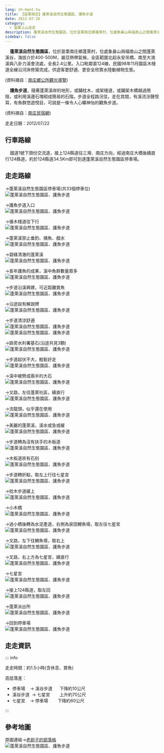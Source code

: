 ```yaml
---
lang: zh-Hant-tw
title: 【苗栗南庄】蓬萊溪自然生態園區、護魚步道
date: 2012-07-26
category: 
  - 苗栗上山走走
description: 蓬萊溪自然生態園區，位於苗栗南庄鄉蓬萊村，位處象鼻山與福南山之間蓬萊溪谷，海拔介於400-500M，屬亞熱帶氣候，全區範圍北起永安吊橋，南至大湳溪與八卦力溪會流處，全長2.4公里。入口毗鄰苗124線，民國98年11月園區木棧道全線沿河床修築完成，供遊客更舒適、更安全欣賞水陸動植物生態。(資料摘自：[南庄鄉公所觀光導覽](http://www.nanchuang.gov.tw/nanjhuang_township/normalContent.php?forewordID=9950&secureChk=9cb09e3397c2377d60cd57bd50818928)) 護魚步道，隨著蓬萊溪岸的地形，或鋪枕木，或架棧道，或鋪架木橋越過險阻，或利用溪邊石塊砌成簡易的石階。步道全程路況佳，走在其間，有溪流淙聲悅耳，有魚群悠遊悅目，可說是一條令人心曠神怡的觀魚步道。(資料摘自：[南庄民宿網](http://www.ioneone.com/pic_show_6.php))
sidebar: false
---
```


    **蓬萊溪自然生態園區**，位於苗栗南庄鄉蓬萊村，位處象鼻山與福南山之間蓬萊溪谷，海拔介於400-500M，屬亞熱帶氣候，全區範圍北起永安吊橋，南至大湳溪與八卦力溪會流處，全長2.4公里。入口毗鄰苗124線，民國98年11月園區木棧道全線沿河床修築完成，供遊客更舒適、更安全欣賞水陸動植物生態。

(資料摘自：[南庄鄉公所觀光導覽](http://www.nanchuang.gov.tw/nanjhuang_township/normalContent.php?forewordID=9950&secureChk=9cb09e3397c2377d60cd57bd50818928))  

<!-- more -->

    **護魚步道**，隨著蓬萊溪岸的地形，或鋪枕木，或架棧道，或鋪架木橋越過險阻，或利用溪邊石塊砌成簡易的石階。步道全程路況佳，走在其間，有溪流淙聲悅耳，有魚群悠遊悅目，可說是一條令人心曠神怡的觀魚步道。

(資料摘自：[南庄民宿網](http://www.ioneone.com/pic_show_6.php))

走走日期：2012/07/22

## 行車路線
    國道1號下頭份交流道，接上124縣道往三灣、南庄方向，經過南庄大橋後續直行124縣道，約於124縣道34.5Km即可到達蓬萊溪自然生態園區停車場。

## 走走路線
→蓬萊溪自然生態園區停車場(共33個停車位)  
![蓬萊溪自然生態園區、護魚步道](https://1013399.github.io/image-3/192/228199840_l.jpg)

→護魚步道入口  
![蓬萊溪自然生態園區、護魚步道](https://1013399.github.io/image-3/192/228199848_l.jpg)

→循木棧道往下行  
![蓬萊溪自然生態園區、護魚步道](https://1013399.github.io/image-3/192/228199854_l.jpg)

→蓬萊溪禁止垂釣、捕魚、戲水  
![蓬萊溪自然生態園區、護魚步道](https://1013399.github.io/image-3/192/228199863_l.jpg)

→碧綠清澈的蓬萊溪  
![蓬萊溪自然生態園區、護魚步道](https://1013399.github.io/image-3/192/228199871_l.jpg)

→長年護魚的成果，溪中魚群數量眾多  
![蓬萊溪自然生態園區、護魚步道](https://1013399.github.io/image-3/192/228199879_l.jpg)

→步道沿溪興建，可近距離賞魚  
![蓬萊溪自然生態園區、護魚步道](https://1013399.github.io/image-3/192/228199892_l.jpg)

→沿途設有解說牌  
![蓬萊溪自然生態園區、護魚步道](https://1013399.github.io/image-3/192/228199903_l.jpg)

→步道清涼舒適  
![蓬萊溪自然生態園區、護魚步道](https://1013399.github.io/image-3/192/228199922_l.jpg)  
![蓬萊溪自然生態園區、護魚步道](https://1013399.github.io/image-3/192/228199950_l.jpg)

→路旁水利署基石(沿途共見3顆)  
![蓬萊溪自然生態園區、護魚步道](https://1013399.github.io/image-3/192/228199963_l.jpg)

→步道起伏不大，輕鬆好走  
![蓬萊溪自然生態園區、護魚步道](https://1013399.github.io/image-3/192/228199974_l.jpg)

→溪中被劈成兩半的大石  
![蓬萊溪自然生態園區、護魚步道](https://1013399.github.io/image-3/192/228199991_l.jpg)

→叉路，左往蓬萊社區，續直行  
![蓬萊溪自然生態園區、護魚步道](https://1013399.github.io/image-3/192/228200000_l.jpg)

→流龍頭，似乎還在使用  
![蓬萊溪自然生態園區、護魚步道](https://1013399.github.io/image-3/192/228200027_l.jpg)

→美麗的蓬萊溪，溪水或急或緩  
![蓬萊溪自然生態園區、護魚步道](https://1013399.github.io/image-3/192/228200037_l.jpg)

→步道轉為沒有扶手的木板道  
![蓬萊溪自然生態園區、護魚步道](https://1013399.github.io/image-3/192/228200047_l.jpg)

→木板道崁有石刻  
![蓬萊溪自然生態園區、護魚步道](https://1013399.github.io/image-3/192/228200060_l.jpg)

→步道轉折點，取左上行往七星宮  
![蓬萊溪自然生態園區、護魚步道](https://1013399.github.io/image-3/192/228200068_l.jpg)

→枕木步道緩上  
![蓬萊溪自然生態園區、護魚步道](https://1013399.github.io/image-3/192/228200090_l.jpg)

→小木橋  
![蓬萊溪自然生態園區、護魚步道](https://1013399.github.io/image-3/192/228200101_l.jpg)

→過小橋後轉為水泥產道，右側為泉田鱒魚場，取左往七星宮  
![蓬萊溪自然生態園區、護魚步道](https://1013399.github.io/image-3/192/228200119_l.jpg)

→叉路，左下往鱒魚場，取右上  
![蓬萊溪自然生態園區、護魚步道](https://1013399.github.io/image-3/192/228200128_l.jpg)

→叉路，右上方為七星宮，續直行  
![蓬萊溪自然生態園區、護魚步道](https://1013399.github.io/image-3/192/228200141_l.jpg)

→七星宮  
![蓬萊溪自然生態園區、護魚步道](https://1013399.github.io/image-3/192/228200153_l.jpg)

→接上124縣道，取左回  
![蓬萊溪自然生態園區、護魚步道](https://1013399.github.io/image-3/192/228200168_l.jpg)

→蓬萊派出所  
![蓬萊溪自然生態園區、護魚步道](https://1013399.github.io/image-3/192/228200176_l.jpg)

→回到停車場  
![蓬萊溪自然生態園區、護魚步道](https://1013399.github.io/image-3/192/228199832_l.jpg)


## 走走資訊

::: info

走走時間：約1.5小時(含休息、賞魚)

高低落差：
- 停車場    → 溪谷步道      下降約10公尺  
- 溪谷步道  → 七星宮        上升約70公尺  
- 七星宮    → 停車場        下降約60公尺

:::

## 參考地圖
原圖連結→[老尉子的部落格](http://blog.xuite.net/laoweiz/blog/16948372)  
![蓬萊溪自然生態園區、護魚步道](https://1013399.github.io/image-3/192/228201282_l.jpg)